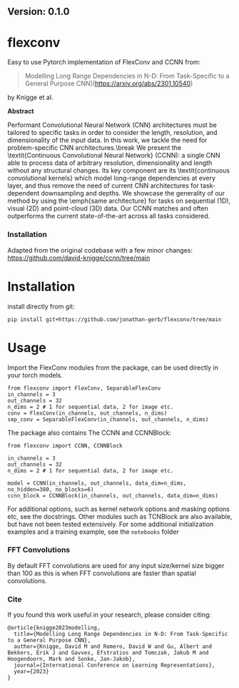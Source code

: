 ## Version: 0.1.0

# flexconv

Easy to use Pytorch implementation of FlexConv and CCNN from:

> Modelling Long Range Dependencies in N-D: From Task-Specific to a General Purpose CNN](https://arxiv.org/abs/2301.10540)

by Knigge et al.

**Abstract**

Performant Convolutional Neural Network (CNN) architectures must be tailored to specific tasks in order to consider the length, resolution, and dimensionality of the input data. In this work, we tackle the need for problem-specific CNN architectures.\break We present the \textit{Continuous Convolutional Neural Network} (CCNN): a single CNN able to process data of arbitrary resolution, dimensionality and length without any structural changes.  Its key component are its \textit{continuous convolutional kernels} which model long-range dependencies at every layer, and thus remove the need of current CNN architectures for task-dependent downsampling and depths. We showcase the generality of our method by using the \emph{same architecture} for tasks on sequential (1D), visual (2D) and point-cloud (3D) data. Our CCNN matches and often outperforms the current state-of-the-art across all tasks considered.
### Installation

Adapted from the original codebase with a few minor changes:
https://github.com/david-knigge/ccnn/tree/main


# Installation
install directly from git:
```
pip install git+https://github.com/jonathan-gerb/flexconv/tree/main
```

# Usage
Import the FlexConv modules from the package, can be used directly in your torch models.
```
from flexconv import FlexConv, SeparableFlexConv
in_channels = 3
out_channels = 32
n_dims = 2 # 1 for sequential data, 2 for image etc.
conv = FlexConv(in_channels, out_channels, n_dims)
sep_conv = SeparableFlexConv(in_channels, out_channels, n_dims)
```
The package also contains The CCNN and CCNNBlock:
```
from flexconv import CCNN, CCNNBlock

in_channels = 3
out_channels = 32
n_dims = 2 # 1 for sequential data, 2 for image etc.

model = CCNN(in_channels, out_channels, data_dim=n_dims, no_hidden=380, no_blocks=6)
ccnn_block = CCNNBlock(in_channels, out_channels, data_dim=n_dims)

```
For additional options, such as kernel network options and masking options etc, see the docstrings. Other modules such as TCNBlock are also available, but have not been tested extensively. 
For some additional initialization examples and a training example, see the `notebooks` folder

### FFT Convolutions
By default FFT convolutions are used for any input size/kernel size bigger than 100 as this is when FFT convolutions are faster than spatial convolutions.

### Cite
If you found this work useful in your research, please consider citing:

```
@article{knigge2023modelling,
  title={Modelling Long Range Dependencies in N-D: From Task-Specific to a General Purpose CNN},
  author={Knigge, David M and Romero, David W and Gu, Albert and Bekkers, Erik J and Gavves, Efstratios and Tomczak, Jakub M and Hoogendoorn, Mark and Sonke, Jan-Jakob},
  journal={International Conference on Learning Representations},
  year={2023}
}
